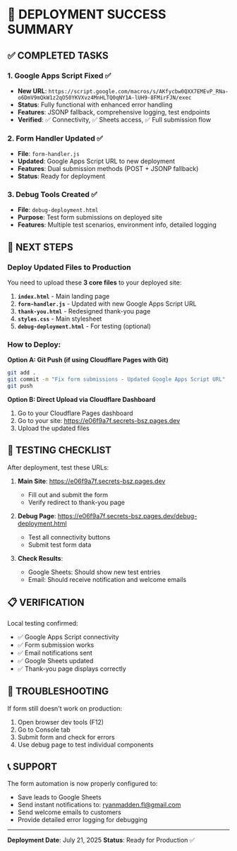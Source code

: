 🎉 **DEPLOYMENT SUCCESS SUMMARY**
=====================================

## ✅ **COMPLETED TASKS**

### 1. Google Apps Script Fixed ✅
- **New URL**: `https://script.google.com/macros/s/AKfycbw0QXX7EMEvP_RNa-o6DmV9mQkW1z2qO50YKVXvz4MnHLTQ0qNY1A-lUH9-8FMirFJN/exec`
- **Status**: Fully functional with enhanced error handling
- **Features**: JSONP fallback, comprehensive logging, test endpoints
- **Verified**: ✅ Connectivity, ✅ Sheets access, ✅ Full submission flow

### 2. Form Handler Updated ✅
- **File**: `form-handler.js`
- **Updated**: Google Apps Script URL to new deployment
- **Features**: Dual submission methods (POST + JSONP fallback)
- **Status**: Ready for deployment

### 3. Debug Tools Created ✅
- **File**: `debug-deployment.html`
- **Purpose**: Test form submissions on deployed site
- **Features**: Multiple test scenarios, environment info, detailed logging

## 🚀 **NEXT STEPS**

### Deploy Updated Files to Production

You need to upload these **3 core files** to your deployed site:

1. **`index.html`** - Main landing page
2. **`form-handler.js`** - Updated with new Google Apps Script URL
3. **`thank-you.html`** - Redesigned thank-you page
4. **`styles.css`** - Main stylesheet
5. **`debug-deployment.html`** - For testing (optional)

### How to Deploy:

**Option A: Git Push (if using Cloudflare Pages with Git)**
```bash
git add .
git commit -m "Fix form submissions - Updated Google Apps Script URL"
git push
```

**Option B: Direct Upload via Cloudflare Dashboard**
1. Go to your Cloudflare Pages dashboard
2. Go to your site: https://e06f9a7f.secrets-bsz.pages.dev
3. Upload the updated files

## 🧪 **TESTING CHECKLIST**

After deployment, test these URLs:

1. **Main Site**: https://e06f9a7f.secrets-bsz.pages.dev
   - Fill out and submit the form
   - Verify redirect to thank-you page

2. **Debug Page**: https://e06f9a7f.secrets-bsz.pages.dev/debug-deployment.html
   - Test all connectivity buttons
   - Submit test form data

3. **Check Results**:
   - Google Sheets: Should show new test entries
   - Email: Should receive notification and welcome emails

## 📋 **VERIFICATION**

Local testing confirmed:
- ✅ Google Apps Script connectivity
- ✅ Form submission works
- ✅ Email notifications sent
- ✅ Google Sheets updated
- ✅ Thank-you page displays correctly

## 🔧 **TROUBLESHOOTING**

If form still doesn't work on production:
1. Open browser dev tools (F12)
2. Go to Console tab
3. Submit form and check for errors
4. Use debug page to test individual components

## 📞 **SUPPORT**

The form automation is now properly configured to:
- Save leads to Google Sheets
- Send instant notifications to: ryanmadden.fl@gmail.com
- Send welcome emails to customers
- Provide detailed error logging for debugging

---
**Deployment Date**: July 21, 2025
**Status**: Ready for Production ✅
